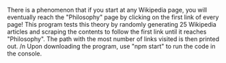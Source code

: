 There is a phenomenon that if you start at any Wikipedia page, you will eventually reach the "Philosophy" page by clicking on the first link of every page! 
This program tests this theory by randomly generating 25 Wikipedia articles and scraping the contents to follow the first link until it reaches "Philosophy". The path with the most number of links visited is then printed out.
/n
Upon downloading the program, use "npm start" to run the code in the console.
